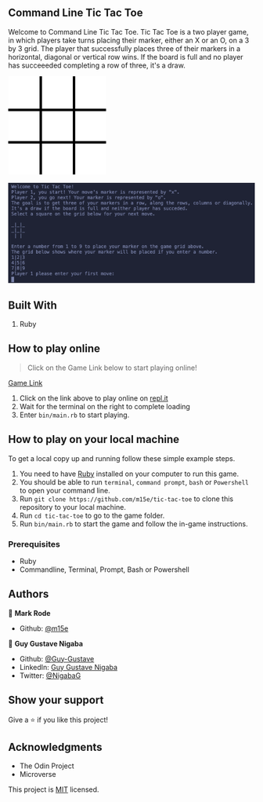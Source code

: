 ## Command Line Tic Tac Toe
Welcome to Command Line Tic Tac Toe.
Tic Tac Toe is a two player game, in which players take turns placing their marker, either an X or an O, on a 3 by 3 grid.
The player that successfully places three of their markers in a horizontal, diagonal or vertical row wins.
If the board is full and no player has succeeeded completing a row of three, it's a draw.

![example](./tic-tac-toe.gif)

![screenshot](./screenshot.png)

## Built With

1. Ruby

## How to play online

> Click on the Game Link below to start playing online!

[Game Link](https://repl.it/@m15e/tic-tac-toe)

1. Click on the link above to play online on [repl.it](https://repl.it)
2. Wait for the terminal on the right to complete loading 
3. Enter `bin/main.rb` to start playing.


## How to play on your local machine

To get a local copy up and running follow these simple example steps.

1. You need to have [Ruby](https://www.ruby-lang.org/en/) installed on your computer to run this game.
2. You should be able to run `terminal`, `command prompt`, `bash` or `Powershell` to open your command line.
3. Run `git clone https://github.com/m15e/tic-tac-toe` to clone this repository to your local machine.
4. Run `cd tic-tac-toe` to go to the game folder.
5. Run `bin/main.rb` to start the game and follow the in-game instructions.

### Prerequisites

- Ruby
- Commandline, Terminal, Prompt, Bash or Powershell

## Authors


👤 **Mark Rode**

- Github: [@m15e](https://github.com/m15e)

👤 **Guy Gustave Nigaba**

- Github: [@Guy-Gustave](https://github.com/Guy-Gustave)
- LinkedIn: [Guy Gustave Nigaba](https://www.linkedin.com/in/guy-gustave-nigaba/)
- Twitter: [@NigabaG](https://twitter.com/NigabaG)

## Show your support

Give a ⭐️ if you like this project!

## Acknowledgments

- The Odin Project
- Microverse

This project is [MIT](lic.url) licensed.